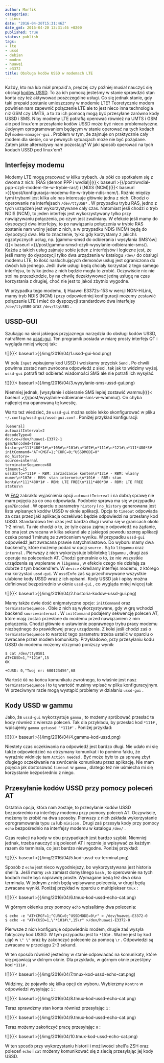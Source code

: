 ```yaml
---
author: Morfik
categories:
- Linux
date: "2016-04-20T15:31:46Z"
date_gmt: 2016-04-20 13:31:46 +0200
published: true
status: publish
tags:
- lte
- ussd
- debian
- modem
- huawei
- e3372
title: Obsługa kodów USSD w modemach LTE
---
```


Każdy, kto ma lub miał prepaid'a, prędzej czy później musiał nauczyć się obsługi [kodów
USSD](https://pl.wikipedia.org/wiki/Unstructured_Supplementary_Service_Data). To za ich pomocą
jesteśmy w stanie sprawdzić stan konta czy też aktywować poszczególne usługi. Co się jednak stanie,
gdy taki prepaid zostanie umieszczony w modemie LTE? Teoretycznie modem powinien nam zapewnić
połączenie LTE ale to jest nieco inna technologia niż GSM czy UMTS, a to za ich pomocą mogą być
przesyłane zarówno kody USSD i SMS. Niby modemy LTE potrafią operować również na UMTS i GSM ale pod
linux'em przesyłanie kodów USSD może być nieco problematyczne. Jedynym oprogramowaniem będącym w
stanie operować na tych kodach był `modem-manager-gui` . Problem w tym, że zajmuje on praktycznie
cały modem dla siebie, co w pewnych sytuacjach może nie być pożądane. Zatem jakie alternatywy nam
pozostają? W jaki sposób operować na tych kodach USSD pod linux'em?

<!--more-->
## Interfejsy modemu

Modemy LTE mogą pracować w kilku trybach. Ja póki co spotkałem się z dwoma z nich: [RAS (demon PPP i
wvdial)]({{< baseurl >}}/post/wvdial-ppp-czyli-modem-lte-w-trybie-ras/) i [NDIS
(NCM)]({{< baseurl >}}/post/konfiguracja-modemu-lte-w-trybie-ndis-ncm/). Różnic między tymi
trybami jest kilka ale nas interesuje głównie jedna z nich. Chodzi o operowanie na interfejsach
`/dev/ttyUSB*` . W przypadku trybu RAS, jedno z tych urządzeń jest wykorzystywane cały czas.
Natomiast jeśli chodzi o tryb NDIS (NCM), to jeden interfejs jest wykorzystywany tylko przy
nawiązywaniu połączenia, po czym jest zwalniany. W efekcie jeśli mamy do dyspozycji dwa interfejsy,
to po nawiązaniu połączenia w trybie RAS zostanie nam wolny jeden z nich, a w przypadku NDIS (NCM)
będą do dyspozycji dwa. Ma to znaczenie, tylko gdy korzystamy z jakichś egzotycznych usług, np.
[gammu-smsd do odbierania i wysyłania
SMS'ów]({{< baseurl >}}/post/gammu-smsd-czyli-wysylanie-odbieranie-sms/). Każda z takich usług
zajmuje sobie jeden z interfejsów i logiczne jest, że jeśli mamy do dyspozycji tylko dwa urządzenia
w katalogu `/dev/` do obsługi modemu LTE, to ilość nasłuchujących demonów usług jest ograniczona do
dwóch lub jednego. Jeśli dwie usługi będą chciały korzystać z tego samego interfejsu, to tylko jedna
z nich będzie mogła to zrobić. Oczywiście nic nie stoi na przeszkodzie, by na chwilę dezaktywować
jedną usługę na czas korzystania z drugiej, choć nie jest to jakoś zbytnio wygodne.

W przypadku tego modemu, tj Huawei E3372s-153 w wersji NON-HiLink, mamy tryb NDIS (NCM) i przy
odpowiedniej konfiguracji możemy zestawić połączenie LTE i mieć do dyspozycji standardowo dwa
interfejsy `/dev/ttyUSB0` oraz `/dev/ttyUSB1` .

## USSD-GUI

Szukając na sieci jakiegoś przyjaznego narzędzia do obsługi kodów USSD, natrafiłem na
[ussd-gui](https://github.com/mhogomchungu/ussd-gui). Ten programik posiada w miarę prosty interfejs
QT i wygląda mniej więcej tak:

![]({{< baseurl >}}/img/2016/04/1.ussd-gui-kod.png)

W polu `Input` wpisujemy kod USSD i wciskamy przycisk `Send` . Po chwili powinna zostać nam zwrócona
odpowiedź z sieci, tak jak to widzimy wyżej. `ussd-gui` potrafi też odbierać wiadomości SMS ale nie
potrafi ich wysyłać.

![]({{< baseurl >}}/img/2016/04/3.wysylanie-sms-ussd-gui.png)

Niemniej jednak, [wysyłanie i obieranie SMS lepiej zostawić
wammu]({{< baseurl >}}/post/wysylanie-odbieranie-sms-w-wammu/). On chyba najlepiej ma opanowaną tę
kwestię.

Warto też wiedzieć, że `ussd-gui` można sobie lekko skonfigurować w pliku
`~/.config/ussd-gui/ussd-gui.conf` . Poniżej przykład konfiguracji:

    [General]
    autowaitInterval=2
    decodeType=0
    device=/dev/huawei-E3372-1
    gsm7Encoded=true
    history=*111*480*1#\n*105#\n*101#\n*107#\n*111#\n*121#\n*111*480*3#
    initCommand="AT+CMGF=1;^CURC=0;^USSDMODE=0"
    no_history=
    source=internal
    terminatorSequence=68
    timeout=15
    ussdInfo=*111# - RBM: zarzadzanie kontem\n*121# - RBM: wlasny numer\n*107# - RBM: stan internetu\n*101# - RBM: stan konta\n*111*480*1# - RBM: LTE FREE\n*111*480*3# - RBM: LTE FREE status\n

W [FAQ](https://github.com/mhogomchungu/ussd-gui/wiki/Frequently-Asked-Questions) zabrakło
wyjaśnienia opcji `autowaitInterval` i na dobrą sprawę nie mam pojęcia za co ona odpowiada.
Podobnie sprawa ma się w przypadku `gsm7Encoded` . W oparciu o parametry `history` i `no_history`
generowana jest lista wpisanych kodów USSD w oknie aplikacji. Opcja to `timeout` odpowiada za czas
przez jaki aplikacja oczekiwać będzie odpowiedzi na przesłany kod USSD. Standardowo ten czas jest
bardzo długi i waha się w granicach około 1-2 minut. Tu nie chodzi o to, że tyle czasu zajmuje
odpowiedź na żądanie, bo ona jest zwracana w kilka sekund ale z jakiegoś powodu szereg aplikacji
czeka ponad 1 minutę ze zwróceniem wyniku. W przypadku `ussd-gui` odpowiedź jest zwracana prawie
natychmiastowo. Do wyboru mamy dwa backend'y, które możemy podać w opcji `source` . Są to `libgammu`
oraz `internal` . Pierwszy z nich wykorzystuje bibliotekę `libgammu` , drugi zaś operuje na
poleceniach AT. Chodzi generalnie o to, że nie wszystkie urządzenia są wspierane w `libgammu` , w
efekcie czego nie działają za dobrze z tym backend'em. W `device` określamy interfejs modemu, z
którego ma korzystać `ussd-gui`. W `ussdInfo` zaś są przechowywane wszystkie ulubione kody USSD
wraz z ich opisami. Kody USSD jak i opisy można definiować bezpośrednio w oknie `ussd-gui` , co
wygląda mniej więcej tak:

![]({{< baseurl >}}/img/2016/04/2.hostoria-kodow-ussd-gui.png)

Mamy także dwie dość enigmatyczne opcje: `initCommand` oraz `terminatorSequence` . Obie z nich są
wykorzystywane, gdy w grę wchodzi backend `source=internal` . W `initCommand` podajemy sekwencję
poleceń AT, które mają zostać przesłane do modemu przed nawiązaniem z nim połączenia. Chodzi głównie
o ustawienie poprawnego trybu pracy modemu niezbędnego do prawidłowej pracy urządzenia. Z kolei
jeśli chodzi zaś o `terminatorSequence` to wartość tego parametru trzeba ustalić w oparciu o
zwracane przez modem komunikaty. Przykładowo, przy przesyłaniu kodu USSD do modemu możemy otrzymać
poniższy wynik:

    $ cat /dev/ttyUSB1
    AT+CUSD=1,"*121#",15
    OK

    +CUSD: 0,"Twoj nr: 600123456",68

Wartość `68` na końcu komunikatu zwrotnego, to właśnie jest nasz `terminatorSequence` i to tę
wartość musimy wpisać w pliku konfiguracyjnym. W przeciwnym razie mogą wystąpić problemy w
działaniu `ussd-gui` .

## Kody USSD w gammu

Jako, że `ussd-gui` wykorzystuje `gammu` , to możemy spróbować przesłać te kody również z wiersza
poleceń. Tak dla przykładu, by przesłać kod `*111#` , wpisujemy `gammu getussd '*111#'` . Poniżej
przykład:

![]({{< baseurl >}}/img/2016/04/4.gammu-kod-ussd.png)

Niestety czas oczekiwania na odpowiedź jest bardzo długi. Nie udało mi się także odpowiedzieć na
otrzymany komunikat i to pomimo faktu, że wyraźnie widnieje tam `Action needed` . Być może było to
za sprawą zbyt długiego oczekiwanie na zwrócenie komunikatu przez aplikację. Nie mam pojęcia jak
dostosować `timeout` w `gammu` , dlatego też nie uśmiecha mi się korzystanie bezpośrednio z niego.

## Przesyłanie kodów USSD przy pomocy poleceń AT

Ostatnia opcja, która nam zostaje, to przesyłanie kodów USSD bezpośrednio na interfejsy modemu przy
pomocy poleceń AT. Oczywiście, możemy to zrobić na dwa sposoby. Pierwszy z nich zakłada
wykorzystanie oprogramowania typu `cu` lub `minicom` . Drugi zaś przesyła kody przy pomocy `echo`
bezpośrednio na interfejsy modemu w katalogu `/dev/` .

Czas reakcji na kody w obu przypadkach jest bardzo szybki. Niemniej jednak, trzeba nauczyć się
poleceń AT i ręcznie je wpisywać za każdym razem do terminala, co jest bardzo niewygodne. Poniżej
przykład:

![]({{< baseurl >}}/img/2016/04/5.kod-ussd-cu-terminal.png)

Sposób z `echo` jest nieco wygodniejszy, bo wykorzystywana jest historia shell'a. Jeśli mamy `zsh`
zamiast domyślnego `bash` , to operowanie na tych kodach może być naprawdę proste. Wymagane będą też
dwa okna terminala. W jednym z nich będą wpisywane polecenia, w drugi będą zwracane wyniki. Poniżej
przykład w oparciu o multiplekser `tmux` :

![]({{< baseurl >}}/img/2016/04/6.tmux-kod-ussd-echo-cat.png)

W górnym okienku przy pomocy `echo` wpisaliśmy dwa polecenia:

    $ echo -e "AT+CMGF=1;^CURC=0;^USSDMODE=0\r" > /dev/huawei-E3372-0
    $ echo -e "AT+CUSD=1,\"*101#\",15\r" >/dev/huawei-E3372-0

Pierwsze z nich konfiguruje odpowiednio modem, drugie zaś wysyła faktyczny kod USSD. W tym przypadku
jest to `*101#` . Ważne jest by kod ująć w `\" \"` oraz by zakończyć polecenie za pomocą `\r` .
Odpowiedzi są zwracane w przeciągu 2-3 sekund.

W ten sposób również jesteśmy w stanie odpowiadać na komunikaty, które się pojawiają w dolnym oknie.
Dla przykładu, w górnym oknie prześlijmy kod `*111#` .

![]({{< baseurl >}}/img/2016/04/7.tmux-kod-ussd-echo-cat.png)

Widzimy, że pojawiło się kilka opcji do wyboru. Wybierzmy `Kontro` w odpowiedzi wysyłając `1` :

![]({{< baseurl >}}/img/2016/04/8.tmux-kod-ussd-echo-cat.png)

Teraz sprawdźmy stan konta również przesyłając `1` :

![]({{< baseurl >}}/img/2016/04/9.tmux-kod-ussd-echo-cat.png)

Teraz możemy zakończyć pracę przesyłając `0` :

![]({{< baseurl >}}/img/2016/04/10.tmux-kod-ussd-echo-cat.png)

W ten sposób przy wykorzystaniu historii i możliwości shell'a ZSH oraz poleceń `echo` i `cat` możemy
komunikować się z siecią przesyłając jej kody USSD.
